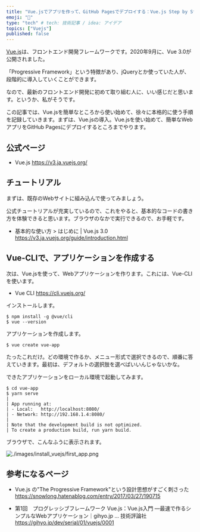```yaml
---
title: "Vue.jsでアプリを作って、GitHub Pagesでデプロイする：Vue.js Step by Step"
emoji: "🌟"
type: "tech" # tech: 技術記事 / idea: アイデア
topics: ["Vuejs"]
published: false
---
```


[Vue.js](https://v3.ja.vuejs.org/)は、フロントエンド開発フレームワークです。2020年9月に、Vue 3.0が公開されました。

「Progressive Framework」という特徴があり、jQueryとか使っていた人が、段階的に導入していくことができます。

なので、最新のフロントエンド開発に初めて取り組む人に、いい感じだと思います。というか、私がそうです。

この記事では、Vue.jsを簡単なところから使い始めて、徐々に本格的に使う手順を記録していきます。まずは、Vue.jsの導入。Vue.jsを使い始めて、簡単なWebアプリをGitHub Pagesにデプロイするところまでやります。

## 公式ページ

- Vue.js
  https://v3.ja.vuejs.org/


## チュートリアル

まずは、既存のWebサイトに組み込んで使ってみましょう。

公式チュートリアルが充実しているので、これをやると、基本的なコードの書き方を体験できると思います。ブラウザのなかで実行できるので、お手軽です。

- 基本的な使い方 > はじめに | Vue.js 3.0
  https://v3.ja.vuejs.org/guide/introduction.html


## Vue-CLIで、アプリケーションを作成する

次は、Vue.jsを使って、Webアプリケーションを作ります。これには、Vue-CLIを使います。

- Vue CLI
  https://cli.vuejs.org/

インストールします。

```
$ npm install -g @vue/cli
$ vue --version
```

アプリケーションを作成します。

```
$ vue create vue-app
```

たったこれだけ。どの環境で作るか、メニュー形式で選択できるので、順番に答えていきます。最初は、デフォルトの選択肢を選べばいいんじゃないかな。

できたアプリケーションをローカル環境で起動してみます。

```
$ cd vue-app
$ yarn serve
|
| App running at:
| - Local:   http://localhost:8080/
| - Network: http://192.168.1.4:8080/
|
| Note that the development build is not optimized.
| To create a production build, run yarn build.
```

ブラウザで、こんなふうに表示されます。

![./images/install_vuejs/first_app.png](https://storage.googleapis.com/zenn-user-upload/jc3y8yut1uh9twgizscvpyixsdf8)



## 参考になるページ


- Vue.js の"The Progressive Framework"という設計思想がすごく刺さった
  https://snowlong.hatenablog.com/entry/2017/03/27/190715

- 第1回　プログレッシブフレームワーク Vue.js：Vue.js入門 ―最速で作るシンプルなWebアプリケーション｜gihyo.jp … 技術評論社
  https://gihyo.jp/dev/serial/01/vuejs/0001